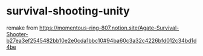 # survival-shooting-unity
remake from https://momentous-ring-807.notion.site/Agate-Survival-Shooter-b27ea3ef2545482bb10e2e0cda1bbc10#94ba60c3a32c4226bfd012c34bd1d4be
